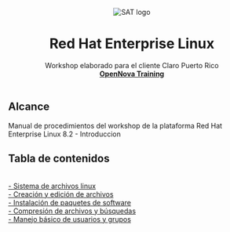 <p align="center"><img src="https://github.com/workshopopennova/tecnologiasredhat/blob/master/images/rhel82_logo.png?raw=true" alt="SAT logo">
</p>
<h1 align="center">Red Hat Enterprise Linux</h1>
<p align="center">
Workshop elaborado para el cliente Claro Puerto Rico  <br>
  <a href="https://www.opennova.pe/"><strong>OpenNova Training </strong></a>
  <br>
  <br>
</p>


<h2>Alcance</h2>

Manual de procedimientos del workshop de la plataforma Red Hat Enterprise Linux 8.2 - Introduccion

<h2>Tabla de contenidos</h2>
<br><a href="rhel02">- Sistema de archivos linux</a>
<br><a href="rhel03">- Creación y edición de archivos
<br><a href="rhel04">- Instalación de paquetes de software
<br><a href="rhel05">- Compresión de archivos y búsquedas
<br><a href="rhel06">- Manejo básico de usuarios y grupos